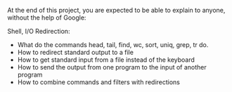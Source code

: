 At the end of this project, you are expected to be able to explain to anyone, without the help of Google:

Shell, I/O Redirection:
- What do the commands head, tail, find, wc, sort, uniq, grep, tr do.
- How to redirect standard output to a file
- How to get standard input from a file instead of the keyboard
- How to send the output from one program to the input of another program
- How to combine commands and filters with redirections